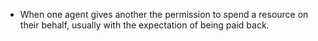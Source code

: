- When one agent gives another the permission to spend a resource on their behalf, usually with the expectation of being paid back.
